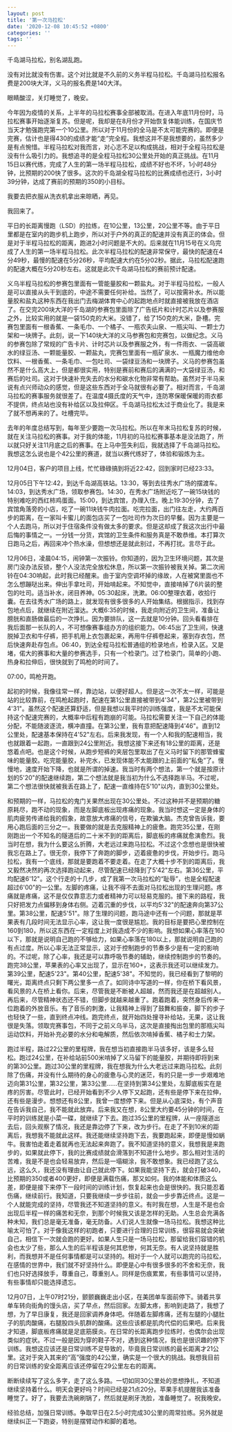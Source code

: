 ```yaml
---
layout: post
title: '第一次马拉松'
date: '2020-12-08 10:45:52 +0800'
categories: ''
tags: ''
---
```


千岛湖马拉松，别名湖乱跑。

没有对比就没有伤害。这个对比就是不久前的义务半程马拉松。千岛湖马拉松报名费是200块大洋，义马的报名费是140大洋。

眼睛酸涩，关灯睡觉了，晚安。

今年因为疫情的关系，上半年的马拉松赛事全部被取消。在进入年底11月份时，马拉松赛事开始逐渐复苏。但是呢，我却是在8月份才开始恢复体能训练，在国庆节当天才勉强跑完第一个10公里。所以对于11月份的全马是不太可能完赛的。即便是完赛，估计也是得430的成绩才能“走”完全程。我想这并不是我想要的，虽然多少是有点惋惜。半程马拉松对我而言，对心志不足以构成挑战，相对于全程马拉松是没有什么吸引力的。我想追寻的是全程马拉松30公里处开始的真正挑战。在11月15日以赛代练，完成了人生的第一场半程马拉松，成绩不好也不坏，1小时48分钟，比预期的200快了很多。这次的千岛湖全程马拉松的比赛成绩也还行，3小时39分钟，达成了赛前的预期的350的小目标。

我要去把衣服从洗衣机拿出来晾晒，再见。

我回来了。

平日的长距离慢跑（LSD）的拉练，在10公里，13公里，20公里不等。由于平日里都是在室内的跑步机上跑步，所以对于户外的真正的配速并没有真正的体会。但是对于半程马拉松的距离，跑进2小时问题是不大的。后来就在11月15号在义乌完成了人生的第一场半程马拉松。此次半程马拉松的配速非常保守，最快的配速在4分49秒，最慢的配速在5分26秒，平均配速大约在5分02秒。据此，马拉松配速跑的配速大概在5分20秒左右。这就是此次千岛湖马拉松的赛前预计配速。

义乌半程马拉松的参赛包里面有一管能量胶和一颗盐丸。对于半程马拉松，一般人是可以直接从头干到底的，中途不需要任何补给。当然了，可以按需补水。所以能量胶和盐丸这种东西在我出门去梅湖体育中心的起跑地点时就直接被我放在酒店了。在交完200块大洋的千岛湖的参赛包里面除了广告纸片和计时芯片以及参赛服之外，比较实用的就是一袋150克的大米。没错了，给了150克的大米，卧槽。完赛包里面有一根香蕉、一条毛巾、一个橘子、一瓶农夫山泉、一瓶尖叫、一颗士力架和一块牌子。此刻，说一下140块大洋的义马参赛包和完赛包，以做纪念。义马的参赛包除了常规的广告卡片、计时芯片以及参赛服之外，有一件雨衣、一袋高碳水的绿豆汤、一颗能量胶、一颗盐丸，完赛包里面有一瓶矿泉水、一瓶魔力维他命饮料、一根香蕉、一条毛巾、一包吐司、一袋绿豆汤和一块牌子。义马的参赛包虽然不是什么高大上，但是都很实用，特别是赛前和赛后的满满的一大袋绿豆汤，和赛后的吐司。这对于快速补充失去的水分和碳水化物非常有帮助。虽然对于半马来说有点兴师动众的感觉，但是这些东西对于全马就很有必要了。相对而言，千岛湖马拉松的赛事服务就很差了。在温度4摄氏度的天气中，连防寒保暖保暖的雨衣都不提供，终点站也没有补给区以及拉伸区。千岛湖马拉松太过于商业化了。我是来了就不想再来的了。吐槽完毕。

去年的年度总结写到，每年至少要跑一次马拉松。所以在年末马拉松复苏的时候，就在关注马拉松的赛事。对于我的体能，11月初的马拉松赛事基本是没法跑了，所以就只好关注11月底之后的赛事。在上马中签失利后，我就选择了千岛湖马拉松。我想这怎么说也是个42公里的赛道，就当以赛代练好了，体验和锻炼为主。

12月04日，客户的项目上线，忙忙碌碌搞到将近22:42，回到家时已经23:33。

12月05日下午12:42，到达千岛湖高铁站。13:30，等到去往秀水广场的摆渡车。14:03，到达秀水广场，领取参赛包。14:30，在秀水广场附近吃了一碗15块钱的特别难吃的西红柿鸡蛋面。15:00，到达宾馆，办理入住。晚上19:30分钟，去了宾馆角落旁的小店，吃了一碗11块钱牛肉拉面。吃完拉面，出门往左走，大约两百步的距离，在一家叫卡蜜儿的面包店买了一包吐司作为次日的早餐。因为主要是一个人去跑马，所以对于住宿条件没有做太多的要求。但是这却成了我这次出行中最后悔的事情之一。一分钱一分货，宾馆的卫生条件和服务真是不敢恭维。本打算次日跑马之后，再回来冲个热水澡，但想想还是就此别过，不再打扰。言尽于此。

12月06日，凌晨04:15，闹钟第一次振铃。你知道的，因为卫生环境问题，其次是房门没办法反锁，整个人没法完全放松休息，所以第一次振铃被我关掉。第二次闹铃在04:30响起，此时我已经醒来。由于室内空调坏掉的缘故，人在被窝里面也不怎么想蹦哒出来。伸出手拿吐司，开始啃起来。不知觉中，直接啃掉了6片装的整包的吐司。适当补水，闭目养神。05:30起床，洗漱。06:00整理衣着，收拾行囊。在去往秀水广场的路上，就发现有很多很多的人开始集结。根据指示，找到存包地点后，就继续在附近溜达。大概6:35的时候，我走向附近的卫生间，准备让膀胱和直肠做最后的一次挣扎。因为要排队，这一去就是10分钟。回头看看排在我后面那一长队的人，不可想像赛事组办方的组织能力。06:45出了卫生间，快速脱掉卫衣和牛仔裤，把手机用上衣包裹起来，再用牛仔裤卷起来，塞到存衣包，然后快速奔赴存包点。06:40，到达全程马拉松普通组的检录地点，检录入区。又是堵，偌大的赛事和大量的参赛选手，只有一个检录门。过了检录门，简单的小跑、热身和拉伸后，很快就到了鸣枪的时间了。

07:00，鸣枪开跑。

起初的时候，我像往常一样，靠边站，以便好超人。但是这一次不太一样，可能是站的比较靠前，在鸣枪起跑时，配速在第1公里直接被带到4'34"，第2公里被带到4'31"。虽然这个配速还算舒适，但是我想以我平时的训练强度，我是不太可能保持这个配速完赛的，大概率中后程有跑崩的可能。马拉松需要关注一下自己的体能分配，不能随波逐流，横冲直撞。在第3公里，我有意把配速降到4'46"。直到12公里处，配速基本保持在4'52"左右。后来我发现，有一个人和我的配速相当，我也就跟着一起跑，一直跟到24公里附近。我想这接下来还有18公里的距离，还是悠着点吧。也是这个时候，从跑步短裤的夹层包里取出了在义马时留下的那管蜂蜜味的能量胶。吃完能量胶，补完水，已发现体能不太能跟的上前面的“私兔”了。慢慢地，速度开始下降，也就是所谓的掉速。我当时有两个想法，第一个就是按原计划的5'20"的配速继续跑，第二个想法就是我当初为什么不选择跑半马。不过呢，第二个想法很快就被我丢在路上了，配速一直维持在5'10"以内，直到30公里处。

和预期的一样，马拉松的鬼门关果然出现在30公里处。不过这种并不是预期的糖原耗尽，跑不动的现象，而是左脚底板出现疼痛的现象。我当时想这一定是身体的肌肉疲劳传递给我的假象，故意放大疼痛的信号，在欺骗大脑。杰克曾告诉我，要用心跑后面的三分之一。我要做的就是去克服精神上的疲惫。跑完35公里，在刚刚跑出一个不知名的隧道后的二十米不到的距离后，脚底板的疼痛就愈演愈烈。我当时在想，我为什么要这么折腾，大老远过来跑马拉松。不过这个念想也是很快被我忘在路上了。很无奈，我停下了奔跑的脚步，迈着疲惫的步伐，开始步行。跑马拉松，我有一个底线，那就是要跑着不要走着。在走了大概十步不到的距离后，我又毅然决然的再次选择跑动起来，尽管配速已经降到了5'42"左右。第36公里，平均配速6'12"。这个行走的十几步，成了我第一次马拉松的“耻辱”，也是全程配速超过6'00"的一公里。左脚的疼痛，让我不得不去面对马拉松出现的生理问题。疼痛就是疼痛，这不是仅仅靠意志力或者精神力可以轻易克服的。接下来的路程，我只好把发力点偏移到身体右侧。迈着沉重的步伐，以平均5'32"的配速奔向第37公里。第38公里，配速5'51"。除了生理的问题，跑马途中还有一个问题，那就是苹果表有几段时间无法显示心率，这让我一度很是尴尬。我的目标是要把心里控制在160到180，所以这东西在一定程度上对我造成不少的影响。我想如果心率落在160以下，那就是说明自己跑的不够给力，如果心率落在180以上，那就说明自己跑的有点过度。所以心率无法正常显示，这对于控制跑步的节奏多少是有一定的影响的。不过呢，除了心率，我还是可以靠呼吸节奏的辅助，继续控制跑步的节奏的。跑完38公里，苹果表的心率又出现了，显示在160+，这表示我还可以继续发力。第39公里，配速5'23"。第40公里，配速5'38"。不知觉的，我已经看到了黎明的曙光，距离终点只剩下两公里多一点了。如同诗中写道的一样，你在桥下看风景，看风景的人在桥上看你。后来，尽管我是不断被人超越，然而我还是在超越别人。再后来，尽管精神状态还不错，但脚步就越来越重了。跑着跑着，突然身后传来一位跑着的外放音乐。有了音乐的刺激，让我精神上得到了鼓舞和振奋，脚下的步子也轻快了一些，直到终点冲线。跑完终点，就开始四处搜寻补给站，无果，这让我很是失落。领取完赛事包，不同于之前义乌半马，这次是直接掏出包里的那瓶尖叫运动饮料，开始补充必要的水分和电解质，然后依次啃掉香蕉、橘子和士力架。

跑过半程，路过22公里的里程牌，我在想当初直接跑半马该多好，该是多么轻松。跑过24公里，在补给站前500米啃掉了义马留下的能量胶，并期待即将到来的第30公里。跑过30公里的里程牌，我在想我为什么大老远过来跑马拉松。此刻除了伤痛，并没有什么期待的身心的疲惫与心灵的迷茫，有的只是一步一步艰难地迈向第31公里，第32公里，第33公里……在坚持到第34公里处，左脚底板实在是疼的厉害。尽管此时，已经开始看到不少人停下又起跑，还有些是停下来在拉伸，还有些是漫步。想想还有8公里，我曾一度想停下来。但是从心底深处，有个声音在告诉我自己，我不能就此放弃。后来我又在想，8公里大约要45分钟的时间，在平时的训练就是小菜一碟，就继续了下去。跑过35公里的里程牌，从一座隧道出去后，回头观察了情况，我还是靠边停了下来，改为步行。在走了不到10米的距离后，我想我不能就此这样。我还能继续坚持跑下去，我要跑起来，即便是慢如蜗牛。我害怕走着走着就再也无法起来奔跑了。我不知道坚持的意义，我想我是来跑步的，如果就此停下，我的比赛成绩就会滑落到不知道什么地步。那么相对生活的苦难，我是不是也会轻易放弃，然后是一塌糊涂，我不敢想象。我已经跑了这么远，这么久，我还没有理由让自己就此停下。如果我能坚持下去，就会打破340，比预期的350或者400更好，即便是满载伤痛，那又如何。我的体能和体质这么差，即便是接下来停下一段时间的训练计划，恢复起来也会是很快的。我只能忍着伤痛，继续前行。我知道，只要我继续一步步往前，就会一步步靠近终点。这是一个人就能完成的坚持，尽管我还不知道坚持的意义。有时我在想，人生是不是也会出现后半程一样的痛苦和无奈，到那个时候我又该是怎样的无助。人生总会充满各种未知，我们总是毫无准备，毫无防备。人们说人生就像一场马拉松。我想这种比喻太可怕了。对于像我这样的初跑者，只要进行合理的日常训练，很容易就会突破自己，相信下一次就会跑的更好。如果人生只是一场马拉松，那留给我们容错的机会也太少了些，那么人生的后半程该是何其悲惨，何其无奈。有人说坚持就是胜利，而我想并不是任何事情都是可以坚持的。相对于一个人就可以跑完的马拉松，在感情的世界中，我们就不好坚持什么。即便是心中有很多很多的不舍和无奈，我们也只好选择放手，尊重自己，尊重别人。同样是伤痕累累，有些事情可以坚持，有些事情却只能选择遗忘。

12月07日，上午07时21分，颤颤巍巍走出小区，在美团单车面前停下。骑着共享单车转向街角的馒头店，买了早点，然后回家。左脚太疼，影响到走路了，我想了想，为了早日康复，我还是回家调养身体吧。伴随着左脚疼痛，还有左腿的小腿肚子的肌肉酸痛，右腿股四头肌群的酸痛。这些应该都是肌肉代偿的后果吧。后来我才知道，脚底板疼痛就是足底筋膜炎。在日常的长距离跑步拉练时，也偶尔会出现类似的症状。不过一般是因为穿的鞋子不对，遇到这种情况，我也是很识趣的停下训练。我想这应该还是日常训练不足导致的，毕竟我日常训练的最长距离才21公里。这对于突入其来的“高”强度的42公里，确实是一个很大的挑战。我想我目前的日常训练的安全距离应该还停留在29公里左右的距离。

断断续续写了这么多字，走了这么多路。一切如同30公里处的思想挣扎，不知道继续坚持着什么。明天会更好吗？时间已经是21点20分。苹果手机提醒我该准备睡觉了。好了，我要去洗碗刷锅了，然后就是刷牙洗脸，准备睡觉了。祝我晚安。

经验总结，加强日常训练。争取早日在2.5小时完成30公里的周常拉练。另外就是继续纠正一下跑姿，特别是摆臂动作和脚的着地。
